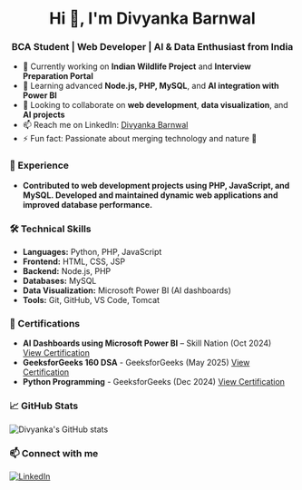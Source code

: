 <h1 align="center">Hi 👋, I'm Divyanka Barnwal</h1>
<h3 align="center">BCA Student | Web Developer | AI & Data Enthusiast from India</h3>

- 🔭 Currently working on **Indian Wildlife Project** and **Interview Preparation Portal**
- 🌱 Learning advanced **Node.js, PHP, MySQL**, and **AI integration with Power BI**
- 👯 Looking to collaborate on **web development**, **data visualization**, and **AI projects**
- 📫 Reach me on LinkedIn: [Divyanka Barnwal](https://www.linkedin.com/in/divyanka-barnwal-71bb54292/)
- ⚡ Fun fact: Passionate about merging technology and nature 🌿

### 💼 Experience
-  **Contributed to web development projects using PHP, JavaScript, and MySQL. Developed and maintained dynamic web applications and improved database performance.**  

### 🛠️ Technical Skills
- **Languages:** Python, PHP, JavaScript
- **Frontend:** HTML, CSS, JSP
- **Backend:** Node.js, PHP
- **Databases:** MySQL
- **Data Visualization:** Microsoft Power BI (AI dashboards)
- **Tools:** Git, GitHub, VS Code, Tomcat

### 📜 Certifications
- **AI Dashboards using Microsoft Power BI** – Skill Nation (Oct 2024)  
  [View Certification](https://www.linkedin.com/posts/divyanka-barnwal-71bb54292_certification-powerbi-claudeai-activity-7207698959639744512--9BM)
- **GeeksforGeeks 160 DSA** - GeeksforGeeks (May 2025)
  [View Certification](https://media.geeksforgeeks.org/courses/certificates/2142e0e3751bef132216b578413c1252.pdf)
- **Python Programming** - GeeksforGeeks (Dec 2024)
  [View Certification](https://media.geeksforgeeks.org/courses/certificates/9f4bb37f609788377bb46f558fb73fd8.pdf)

### 📈 GitHub Stats
<p align="left">
  <img src="https://github-readme-stats.vercel.app/api?username=Divyanka-20&show_icons=true&theme=radical" alt="Divyanka's GitHub stats" />
</p>

### 📫 Connect with me
[![LinkedIn](https://img.shields.io/badge/LinkedIn-blue?logo=linkedin&style=for-the-badge)](https://www.linkedin.com/in/divyanka-barnwal-71bb54292/)
